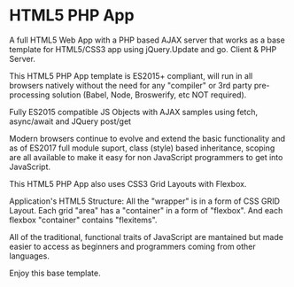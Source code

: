 # HTML5 PHP App
A full HTML5 Web App with a PHP based AJAX server that works as a 
base template for HTML5/CSS3 app using jQuery.Update and go. Client & PHP Server.

This HTML5 PHP App template is ES2015+ compliant, will run in all browsers natively without the need for any "compiler" or 3rd party pre-processing solution (Babel, Node, Broswerify, etc NOT required).

Fully ES2015 compatible JS Objects with AJAX samples using fetch, async/await and JQuery post/get

Modern browsers continue to evolve and extend the basic functionality and as of ES2017 full module suport, class (style) based inheritance, scoping are all available to make it easy for non JavaScript programmers to get into JavaScript.

This HTML5 PHP App also uses CSS3 Grid Layouts with Flexbox.

Application's HTML5 Structure: All the "wrapper" is in a form of CSS GRID Layout. Each grid "area" has a "container" in a form of "flexbox". And each flexbox "container" contains "flexitems".

All of the traditional, functional traits of JavaScript are mantained but made easier to access as beginners and programmers coming from other languages.

Enjoy this base template.